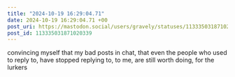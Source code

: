 ```yaml
---
title: "2024-10-19 16:29:04.71"
date: 2024-10-19 16:29:04.71 +00
post_uri: https://mastodon.social/users/gravely/statuses/113335031871020339
post_id: 113335031871020339
---
```

convincing myself that my bad posts in chat, that even the people who used to reply to, have stopped replying to, to me, are still worth doing, for the lurkers


